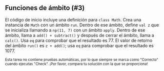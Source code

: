 ## Funciones de ámbito (#3)

El código de inicio incluye una definición para `class Math`. Crea una instancia de `Math` con un ámbito `run`. Dentro de ese ámbito, define `val z` que se inicializa llamando a `np(11, 7)` con un ámbito `apply`. Dentro de ese ámbito, llama a `add() + subtract()` y después de cerrar el ámbito, llama a `calc()`. Usa `eq` para comprobar que el resultado es 77. El valor de retorno del ámbito `run()` es `z + add()`; usa `eq` para comprobar que el resultado es 1077.

<sub> Esta tarea no contiene pruebas automáticas, por lo que siempre se marca como "Correcto" cuando ejecutas "Check". ¡Por favor, compara tu solución con la que se proporciona! </sub>